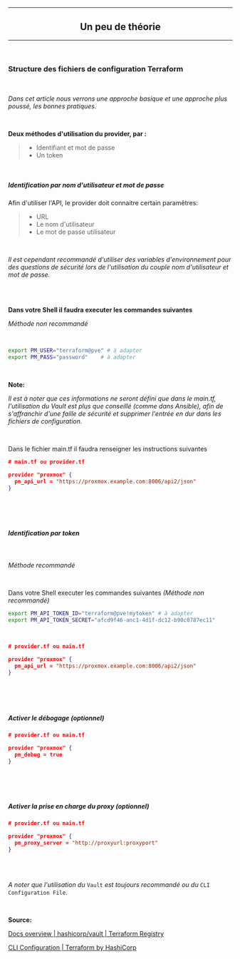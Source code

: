 ## 

---

<h2 align="center">
Un peu de théorie
</h2>

---

</br>

### Structure des fichiers de configuration Terraform

</br>

*Dans cet article nous verrons une approche basique et une approche plus poussé, les bonnes pratiques.*

</br>

**Deux méthodes d'utilisation du provider, par :**

> - Identifiant et mot de passe
> - Un token

</br>

##### Identification par nom d'utilisateur et mot de passe

Afin d'utiliser l'API, le provider doit connaitre certain paramêtres:

> - URL
> - Le nom d'utilisateur
> - Le mot de passe utilisateur

</br>

*Il est cependant recommandé d'utiliser des variables d'environnement pour des questions de sécurité lors de l'utilisation du couple nom d'utilisateur et mot de passe.*

</br>
</br>

**Dans votre Shell il faudra executer les commandes suivantes**

*Méthode non recommandé*

</br>

```bash
export PM_USER="terraform@pve" # à adapter
export PM_PASS="password"    # à adapter
```

</br>

**Note:**

*Il est à noter que ces informations ne seront défini que dans le main.tf, l'utilisation du Vault est plus que conseillé (comme dans Ansible), afin de s'affranchir d'une faille de sécurité et supprimer l'entrée en dur dans les fichiers de configuration.*

</br>

Dans le fichier main.tf il faudra renseigner les instructions suivantes

```json
# main.tf ou provider.tf

provider "proxmox" {
  pm_api_url = "https://proxmox.example.com:8006/api2/json"
}
```

</br>
</br>
</br>

##### Identification par token

</br>

*Méthode recommandé*

</br>

Dans votre Shell executer les commandes suivantes *(Méthode non recommandé)*

```bash
export PM_API_TOKEN_ID="terraform@pve!mytoken" # à adapter
export PM_API_TOKEN_SECRET="afcd9f46-anc1-4d1f-dc12-b90c0787ec11"
```

</br>

```json
# provider.tf ou main.tf

provider "proxmox" {
  pm_api_url = "https://proxmox.example.com:8006/api2/json"
}
```

</br>
</br>
</br>

##### Activer le débogage *(optionnel)*

```json
# provider.tf ou main.tf

provider "proxmox" {
  pm_debug = true
}
```

</br>
</br>
</br>

##### Activer la prise en charge du proxy *(optionnel)*

```json
# provider.tf ou main.tf

provider "proxmox" {
  pm_proxy_server = "http://proxyurl:proxyport"
}
```

</br>
</br>

*A noter que l'utilisation du* `Vault` *est toujours recommandé ou du* `CLI Configuration File`.

</br>

**Source:**

[Docs overview | hashicorp/vault | Terraform Registry](https://registry.terraform.io/providers/hashicorp/vault/latest/docs)

[CLI Configuration | Terraform by HashiCorp](https://www.terraform.io/cli/config/config-file)

